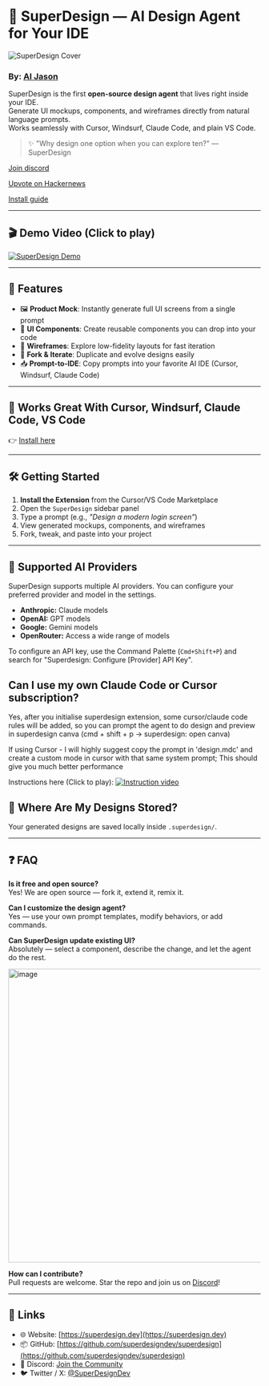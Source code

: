 # 🧠 SuperDesign — AI Design Agent for Your IDE

![SuperDesign Cover](cover.png)

### **By:** [AI Jason](https://x.com/jasonzhou1993)

SuperDesign is the first **open-source design agent** that lives right inside your IDE.  
Generate UI mockups, components, and wireframes directly from natural language prompts.  
Works seamlessly with Cursor, Windsurf, Claude Code, and plain VS Code.

> ✨ "Why design one option when you can explore ten?" — SuperDesign

[Join discord](https://discord.gg/FYr49d6cQ9)

[Upvote on Hackernews](https://news.ycombinator.com/item?id=44376003)

[Install guide](https://www.superdesign.dev/)

---

## 🎬 Demo Video (Click to play)

[![SuperDesign Demo](https://img.youtube.com/vi/INv6oZDhhUM/maxresdefault.jpg)](https://youtu.be/INv6oZDhhUM)

---

## 🚀 Features

- 🖼️ **Product Mock**: Instantly generate full UI screens from a single prompt
- 🧩 **UI Components**: Create reusable components you can drop into your code
- 📝 **Wireframes**: Explore low-fidelity layouts for fast iteration
- 🔁 **Fork & Iterate**: Duplicate and evolve designs easily
- 📥 **Prompt-to-IDE**: Copy prompts into your favorite AI IDE (Cursor, Windsurf, Claude Code)

---

## 🧠 Works Great With Cursor, Windsurf, Claude Code, VS Code

👉 [Install here](https://www.superdesign.dev/)

---

## 🛠️ Getting Started

1. **Install the Extension** from the Cursor/VS Code Marketplace
2. Open the `SuperDesign` sidebar panel
3. Type a prompt (e.g., _"Design a modern login screen"_)
4. View generated mockups, components, and wireframes
5. Fork, tweak, and paste into your project

---

## 🧠 Supported AI Providers

SuperDesign supports multiple AI providers. You can configure your preferred provider and model in the settings.

- **Anthropic:** Claude models
- **OpenAI:** GPT models
- **Google:** Gemini models
- **OpenRouter:** Access a wide range of models

To configure an API key, use the Command Palette (`Cmd+Shift+P`) and search for "Superdesign: Configure [Provider] API Key".

## Can I use my own Claude Code or Cursor subscription?

Yes, after you initialise superdesign extension, some cursor/claude code rules will be added, so you can prompt the agent to do design and preview in superdesign canva (cmd + shift + p -> superdesign: open canva)

If using Cursor - I will highly suggest copy the prompt in 'design.mdc' and create a custom mode in cursor with that same system prompt; This should give you much better performance

Instructions here (Click to play):
[![Instruction video](v0.0.11.png)](https://youtu.be/KChmJMCDOB0?si=pvU0kNRO4GRWjsec&t=122)

## 📂 Where Are My Designs Stored?

Your generated designs are saved locally inside `.superdesign/`.

---

## ❓ FAQ

**Is it free and open source?**  
Yes! We are open source — fork it, extend it, remix it.

**Can I customize the design agent?**  
Yes — use your own prompt templates, modify behaviors, or add commands.

**Can SuperDesign update existing UI?**  
Absolutely — select a component, describe the change, and let the agent do the rest.

<img width="886" height="586" alt="image" src="https://github.com/user-attachments/assets/71b7cfcc-6123-40ea-aae5-05ea6cdcea96" />


**How can I contribute?**  
Pull requests are welcome. Star the repo and join us on [Discord](https://discord.gg/XYZ)!

---

## 🔗 Links

- 🌐 Website: [https://superdesign.dev](https://superdesign.dev)
- 📦 GitHub: [https://github.com/superdesigndev/superdesign](https://github.com/superdesigndev/superdesign)
- 💬 Discord: [Join the Community](https://discord.gg/XYZ)
- 🐦 Twitter / X: [@SuperDesignDev](https://x.com/SuperDesignDev)
